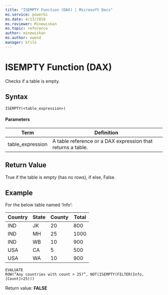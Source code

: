 ```yaml
---
title: "ISEMPTY Function (DAX) | Microsoft Docs"
ms.service: powerbi
ms.date: 4/13/2018
ms.reviewer: Minewiskan
ms.topic: reference
author: minewiskan
ms.author: owend
manager: kfile
---
```

# ISEMPTY Function (DAX)
  
Checks if a table is empty.  
  
## Syntax  
  
```  
ISEMPTY(<table_expression>)  
```  
  
#### Parameters  
  
|Term|Definition|  
|--------|--------------|  
|table_expression|A table reference or a DAX expression that returns a table.|  
  
## Return Value  
True if the table is empty (has no rows), if else, False.  
  
## Example  
For the below table named ‘Info’:  
  
|Country|State|County|Total|  
|-----------|---------|----------|---------|  
|IND|JK|20|800|  
|IND|MH|25|1000|  
|IND|WB|10|900|  
|USA|CA|5|500|  
|USA|WA|10|900|  
  
```  
EVALUATE   
ROW(“Any countries with count > 25?”, NOT(ISEMPTY(FILTER(Info, [Count]>25)))  
```  
Return value: **FALSE**  
  
